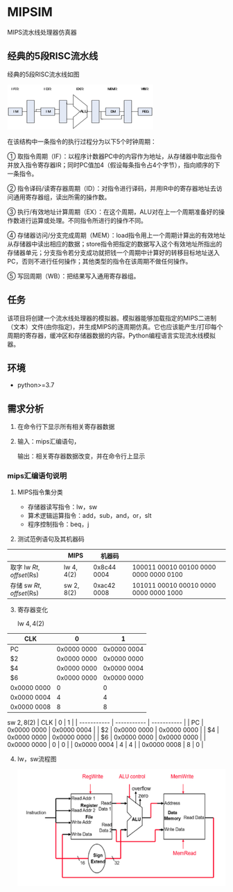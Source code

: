 # MIPSIM
MIPS流水线处理器仿真器

## 经典的5段RISC流水线

经典的5段RISC流水线如图

![图1. 经典5段RISC流水线](/docs/img/2.1.png)

在该结构中一条指令的执行过程分为以下5个时钟周期：

①	取指令周期（IF）：以程序计数器PC中的内容作为地址，从存储器中取出指令并放入指令寄存器IR；同时PC值加4（假设每条指令占4个字节），指向顺序的下一条指令。

②	指令译码/读寄存器周期（ID）：对指令进行译码，并用IR中的寄存器地址去访问通用寄存器组，读出所需的操作数。

③	执行/有效地址计算周期（EX）：在这个周期，ALU对在上一个周期准备好的操作数进行运算或处理。不同指令所进行的操作不同。

④	存储器访问/分支完成周期（MEM）：load指令用上一个周期计算出的有效地址从存储器中读出相应的数据；store指令把指定的数据写入这个有效地址所指出的存储器单元；分支指令若分支成功就把钱一个周期中计算好的转移目标地址送入PC，否则不进行任何操作；其他类型的指令在该周期不做任何操作。

⑤	写回周期（WB）：把结果写入通用寄存器组。

## 任务

该项目将创建一个流水线处理器的模拟器。模拟器能够加载指定的MIPS二进制（文本）文件(由你指定)，并生成MIPS的逐周期仿真。它也应该能产生/打印每个周期的寄存器，缓冲区和存储器数据的内容。Python编程语言实现流水线模拟器。

## 环境

* python>=3.7



## 需求分析

1. 在命令行下显示所有相关寄存器数据

2. 输入：mips汇编语句，

   输出：相关寄存器数据改变，并在命令行上显示

### mips汇编语句说明

1. MIPS指令集分类
   - 存储器读写指令：lw，sw
   - 算术逻辑运算指令：add，sub，and，or，slt
   - 程序控制指令：beq，j

2. 测试范例语句及其机器码

|                          | MIPS         | 机器码      |                                         |
| ------------------------ | ------------ | ----------- | --------------------------------------- |
| 取字 lw $Rt, offset($Rs) | lw $4, 4($2) | 0x8c44 0004 | 100011 00010 00100  0000 0000 0000 0100‬ |
| 存储 sw $Rt, offset($Rs) | sw $2, 8($2) | 0xac42 0008 | 101011 00010 00010  0000 0000 0000 1000‬ |

3. 寄存器变化

   lw $4, 4($2)

| CLK         | 0           | 1           |
| ----------- | ----------- | ----------- |
| PC          | 0x0000 0000 | 0x0000 0004 |
| $2          | 0x0000 0000 | 0x0000 0000 |
| $4          | 0x0000 0000 | 0x0000 0004 |
| $6          | 0x0000 0000 | 0x0000 0000 |
| 0x0000 0000 | 0           | 0           |
| 0x0000 0004 | 4           | 4           |
| 0x0000 0008 | 8           | 8           |

   sw $2, 8($2)
| CLK         | 0           | 1           |
| ----------- | ----------- | ----------- |
| PC          | 0x0000 0000 | 0x0000 0004 |
| $2          | 0x0000 0000 | 0x0000 0000 |
| $4          | 0x0000 0000 | 0x0000 0000 |
| $6          | 0x0000 0000 | 0x0000 0000 |
| 0x0000 0000 | 0           | 0           |
| 0x0000 0004 | 4           | 4           |
| 0x0000 0008 | 8           | 0           |

4. lw，sw流程图

   ![图2. lw，sw流程图](docs/img/2.2.png)

   

